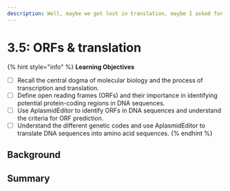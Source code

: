 ```yaml
---
description: Well, maybe we got lost in translation, maybe I asked for too much.
---
```


# 3.5: ORFs & translation

{% hint style="info" %}
**Learning Objectives**

* [ ] Recall the central dogma of molecular biology and the process of transcription and translation.
* [ ] Define open reading frames (ORFs) and their importance in identifying potential protein-coding regions in DNA sequences.
* [ ] Use AplasmidEditor to identify ORFs in DNA sequences and understand the criteria for ORF prediction.
* [ ] Understand the different genetic codes and use AplasmidEditor to translate DNA sequences into amino acid sequences.
{% endhint %}

## Background



## Summary

